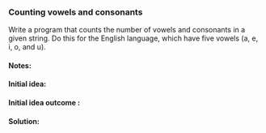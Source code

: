 ### Counting vowels and consonants

Write a program that counts the number of vowels and consonants in a given string.
Do this for the English language, which have five vowels (a, e, i, o, and u).

#### Notes:

#### Initial idea:

#### Initial idea outcome :

#### Solution:
